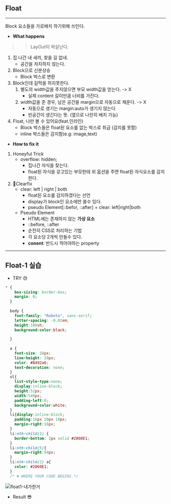 ## Float
---
Block 요소들을 가로배치 하기위해 쓰인다.
- **What happens**
>> LayOut이 박살난다.
1. 집 나간 내 새끼, 찾을 길 없네.
    - 공간을 차지하지 않는다.
2. Block으로 신분상승
    - Block 박스로 변환
3. Block인데 길막을 하지못한다.
    1. 별도의 width값을 주지않으면 부모 width값을 얻는다. -> X
        - 실제 content 길이만큼 너비를 가진다.
    2. width값을 준 경우, 남은 공간을 margin으로 자동으로 채운다. -> X
        - 자동으로 생기는 margin:auto가 생기지 않는다
        - 빈공간이 생긴다는 뜻. (옆으로 나란히 배치 가능)
4. Float, 나만 볼 수 있어요(feat.인라인)
    - Block 박스들은 float된 요소를 없는 박스로 취급 (감지를 못함)
    - inline 박스들은 감지함(e.g: image,text)


- **How to fix it**
1. Honeyful Trick
    - overflow: hidden;
        - 집나간 자식을 찾는다.
        - float된 자식을 갖고있는 부모한테 위 옵션을 주면 float된 자식요소를 감지한다.
2.  &#128150;Clearfix
    - clear: left | right | both
        - float된 요소를 감지하겠다는 선언
        - display가 block인 요소에만 쓸수 있다.
        - pseudo Element[::befor, ::after] + clear: left|right|both
    - Pseudo Element
        - HTML에는 존재하지 않는 **가상 요소**
        - ::before, ::after
        - 순전히 CSS로 처리하는 기법 
        - 각 요소당 2개씩 만들수 있다.
        - **conent**: 반드시 적어야하는 property


---
## Float-1 실습
- TRY 	&#128531;

```CSS
* {
    box-sizing: border-box;
    margin: 0;
  }
  
  body {
    font-family: "Roboto", sans-serif;
    letter-spacing: -0.02em;
    height:100vh;
    background-color:black;

  }
  
  a {
    font-size: 18px;
    line-height: 20px;
    color: #8492a6;
    text-decoration: none;
  }
  ul{
    list-style-type:none;
    display:inline-block;
    height:52px;
    width:540px;
    padding-left:0;
    background-color:white;
  }
  li{display:inline-block;
    padding:16px 20px 18px;
    margin-right:16px;
  }
  li:nth-child(2) {
    border-bottom: 2px solid #2860E1;
  }
  li:nth-child(5){
    margin-right:94px;
  }
  li:nth-child(2) a{
    color: #2860E1;
  }
  /* ▼ WHERE YOUR CODE BEGINS */
```

![float1-내가한거](https://user-images.githubusercontent.com/60641307/78023038-e6a0bc80-7390-11ea-8b77-fbc62d22757c.png)

        
- Result	&#128526;
